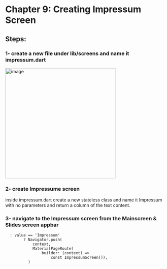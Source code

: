 # Chapter 9: Creating Impressum Screen

## Steps: 

### 1- create a new file under lib/screens and name it impressum.dart

<img width="347" alt="image" src="https://user-images.githubusercontent.com/18642838/170459078-2425c507-5cef-4f77-8007-ca9d424594b6.png">


### 2- create Impressume screen 
inside impressum.dart create a new stateless class and name it Impressum with no parameters and return a column of the text content. 



### 3- navigate to the Impressum screen from the Mainscreen & Slides screen appbar

```
  : value == 'Impressum'
        ? Navigator.push(
            context,
            MaterialPageRoute(
                builder: (context) =>
                    const ImpressumScreen()),
          )
````

